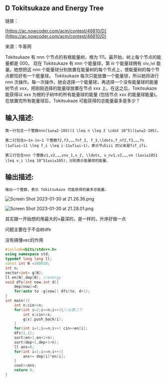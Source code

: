 ## D  Tokitsukaze and Energy Tree

链接：

[https://ac.nowcoder.com/acm/contest/46810/D](https://ac.nowcoder.com/acm/contest/46810/D)

来源：牛客网

Tokitsukaze 有 nnn 个节点的有根能量树，根为 111。最开始，树上每个节点的能量都是 000。   现在 Tokitsukaze 有 nnn 个能量球，第 iii 个能量球拥有 viv_ivi 能量。她想把这 nnn 个能量球分别放置在能量树的每个节点上，使能量树的每个节点都恰好有一个能量球。  Tokitsukaze 每次只能放置一个能量球，所以她将进行 nnn 次操作。每一次操作，她会选择一个能量球，再选择一个没有能量球的能量树节点 xxx，把刚刚选择的能量球放置在节点 xxx 上。在这之后，Tokitsukaze 能获得以 xxx 为根的子树中的所有能量球的能量 (包括节点 xxx 的能量球能量)。  在放置完所有能量球后，Tokitsukaze 可能获得的总能量最多是多少？

## **输入描述:**

```
第一行包含一个整数nnn(1≤n≤2⋅105)(1 \leq n \leq 2 \cdot 10^5)(1≤n≤2⋅105)。

第二行包含n−1n-1n−1 个整数f2,f3,…,fnf_2, f_3,\ldots,f_nf2,f3,…,fn (1≤fi≤i−11 \leq f_i \leq i-11≤fi≤i−1)，表示节点iii 的父亲是fif_ifi。

第三行包含nnn 个整数v1,v2,…,vnv_1,v_2, \ldots, v_nv1,v2,…,vn (1≤vi≤1051 \leq v_i \leq 10^51≤vi≤105)，分别表示能量球的能量。
```

## **输出描述:**

```
输出一个整数，表示 Tokitsukaze 可能获得的最多总能量。
```

![Screen Shot 2023-01-30 at 21.26.36.png](https://s3-us-west-2.amazonaws.com/secure.notion-static.com/4d302ee2-8a4b-4ad3-8a97-2d7ca13af7c5/Screen_Shot_2023-01-30_at_21.26.36.png)

![Screen Shot 2023-01-30 at 21.28.01.png](https://s3-us-west-2.amazonaws.com/secure.notion-static.com/c4a544af-aac9-4704-b98f-440b730d1310/Screen_Shot_2023-01-30_at_21.28.01.png)

其实跟一开始想的用最大的×最深的，是一样的，升序好做一点

问题主要在于不会树dfs

没有搞懂vec的作用

```cpp
#include<bits/stdc++.h>
using namespace std;
typedef long long ll;
const int N =200010;
int n;
vector<int> g[N];
ll en[N],dep[N]; //energy
void dfs(int now,int d){
    dep[now]=d;
    for(auto to :g[now]) dfs(to, d+1); 
}
int main(){ 
    int n;cin>>n;
    for(int i=2;i<=n;i++){//从第二个
        int x;cin>>x;
        g[x].push_back(i);
    }     
    for(int i=1;i<=n;i++) cin>>en[i];
    dfs(1,1);
    sort(en+1,en+1+n);
    sort(dep+1,dep+1+n);
    ll ans=0;
    for(int i=1;i<=n;i++){
        ans+= dep[i]*en[i];
    }
    cout<<ans;
    return 0;
}
```
